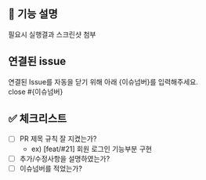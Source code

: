 ## 📢 기능 설명
필요시 실행결과 스크린샷 첨부
<br>

## 연결된 issue
연결된 Issue를 자동을 닫기 위해 아래 {이슈넘버}를 입력해주세요. <br>
close #{이슈넘버}
<br>

## ✅ 체크리스트
- [ ] PR 제목 규칙 잘 지켰는가?
    - ex) [feat/#21] 회원 로그인 기능부분 구현
- [ ] 추가/수정사항을 설명하였는가?
- [ ] 이슈넘버를 적었는가? 